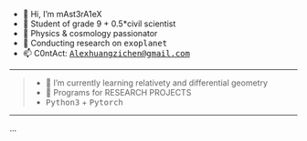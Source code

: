 - 👋 Hi, I’m mAst3rA1eX
- 👀 Student of grade 9 + 0.5*civil scientist
- 🌱 Physics & cosmology passionator
- 💞️ Conducting research on <kbd>exoplanet</kbd>
- 📫 C0ntAct: <kbd>Alexhuangzichen@gmail.com</kbd>
----
> - 🌱 I’m currently learning relativety and differential geometry
> - 📖 Programs for RESEARCH PROJECTS
> - <kbd>Python3</kbd> + <kbd>Pytorch</kbd>
----
$...$
<!---
MasterAlexH/MasterAlexH is a ✨ special ✨ repository because its `README.md` (this file) appears on your GitHub profile.
You can click the Preview link to take a look at your changes.
--->
